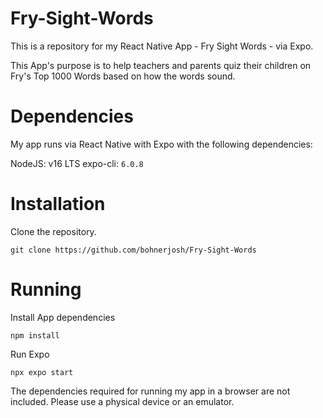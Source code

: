 # Fry-Sight-Words

This is a repository for my React Native App - Fry Sight Words - via Expo.

This App's purpose is to help teachers and parents quiz their children on Fry's Top 1000 Words based on how the words sound. 

# Dependencies

My app runs via React Native with Expo with the following dependencies:

NodeJS: v16 LTS
expo-cli: ``6.0.8``

# Installation

Clone the repository.

```git clone https://github.com/bohnerjosh/Fry-Sight-Words```

# Running

Install App dependencies

```npm install```

Run Expo

```npx expo start```

The dependencies required for running my app in a browser are not included. Please use a physical device or an emulator.